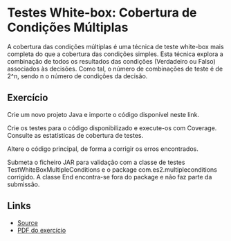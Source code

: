 # Testes White-box: Cobertura de Condições Múltiplas
A cobertura das condições múltiplas é uma técnica de teste white-box mais completa do que a cobertura das condições simples. Esta técnica explora a combinação de todos os resultados das condições (Verdadeiro ou Falso) associados às decisões. Como tal, o número de combinações de teste é de 2^n, sendo n o número de condições da decisão.
## Exercício
Crie um novo projeto Java e importe o código disponível neste link.

Crie os testes para o código disponibilizado e execute-os com Coverage. Consulte as estatísticas de cobertura de testes.

Altere o código principal, de forma a corrigir os erros encontrados.

Submeta o ficheiro JAR para validação com a classe de testes TestWhiteBoxMultipleConditions e o package com.es2.multipleconditions corrigido. A classe End encontra-se fora do package e não faz parte da submissão. 

## Links

* [Source](https://argon7.github.io/TrabalhosES2/WhiteBoxConditions/resources/ExWhiteBoxMultipleConditionsSource.zip)
* [PDF do exercício](https://argon7.github.io/TrabalhosES2/WhiteBoxConditions/resources/ExWhiteBoxMultipleConditions.pdf)
